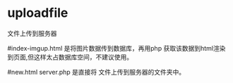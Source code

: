 # uploadfile
文件上传到服务器 

#index-imgup.html 是将图片数据传到数据库，再用php 获取该数据到html渲染到页面,但这样太占数据库空间，不建议使用。

#new.html server.php 是直接将 文件上传到服务器的文件夹中。
